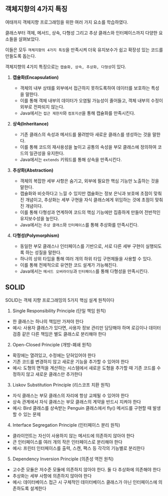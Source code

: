
## 객체지향의 4가지 특징

여태까지 객체지향 프로그래밍을 위한 여러 가지 요소를 학습하였다.

클래스부터 객체, 메서드, 상속, 다형성 그리고 추상 클래스와 인터페이스까지 다양한 요소들을 살펴보았다.

이들은 모두 `객체지향의 4가지 특징`을 만족시켜 더욱 유지보수가 쉽고 확장성 있는 코드를 만들도록 돕는다.

객체지향의 4가지 특징으로는 `캡슐화, 상속, 추상화, 다형성`이 있다.

1. **캡슐화(Encapsulation)**
    
    - 객체의 내부 상태를 외부에서 접근하지 못하도록하여 데이터를 보호하는 특성을 말한다.
    - 이를 통해 객체 내부의 데이터가 오염될 가능성이 줄어들고, 객체 내부의 수정이 외부로 전파되지 않는다.
    - Java에서는 `접근 제한자`와 `컴포지션`을 통해 캡슐화를 만족시킨다.
2. **상속(Inheritance)**
    
    - 기존 클래스의 속성과 메서드를 물려받아 새로운 클래스를 생성하는 것을 말한다.
    - 이를 통해 코드의 재사용성을 높이고 공통의 속성을 부모 클래스에 정의하여 코드의 일관성을 유지한다.
    - Java에서는 `extends` 키워드를 통해 상속을 만족시킨다.
3. **추상화(Abstraction)**
    
    - 객체의 복잡한 세부 사항은 숨기고, 외부에 필요한 핵심 기능만 노출하는 것을 말한다.
    - 캡슐화와 비슷하다고 느낄 수 있지만 캡슐화는 정보 은닉과 보호에 초점이 맞춰진 개념이고, 추상화는 세부 구현을 자식 클래스에게 위임하는 것에 초점이 맞춰진 개념이다.
    - 이를 통해 다형성과 연계하여 코드의 핵심 기능에만 집중하게 만들어 전반적인 유지보수성을 높인다.
    - Java에서는 `추상 클래스`와 `인터페이스`를 통해 추상화를 만족시킨다.
4. **다형성(Polymorphism)**
    
    - 동일한 부모 클래스나 인터페이스를 기반으로, 서로 다른 세부 구현이 실행되도록 하는 성질을 말한다.
    - 하나의 상위 타입을 통해 여러 개의 하위 타입 구현체들을 사용할 수 있다.
    - 이를 통해 전체적으로 유연한 코드 설계가 가능해진다.
    - Java에서는 `메서드 오버라이딩`과 `인터페이스`를 통해 다형성을 만족시킨다.

## SOLID

SOLID는 객체 지향 프로그래밍의 5가지 핵심 설계 원칙이다

1. Single Responsibility Principle (단일 책임 원칙)

- 한 클래스는 하나의 책임만 가져야 한다
- 예시: 사용자 클래스가 있다면, 사용자 정보 관리만 담당해야 하며 로깅이나 데이터 검증 같은 다른 책임은 별도 클래스로 분리해야 한다

2. Open-Closed Principle (개방-폐쇄 원칙)

- 확장에는 열려있고, 수정에는 닫혀있어야 한다
- 기존 코드를 변경하지 않고 새로운 기능을 추가할 수 있어야 한다
- 예시: 도형의 면적을 계산하는 시스템에서 새로운 도형을 추가할 때 기존 코드를 수정하지 않고 새로운 클래스만 추가한다

3. Liskov Substitution Principle (리스코프 치환 원칙)

- 자식 클래스는 부모 클래스의 자리에 항상 교체될 수 있어야 한다
- 상속 관계에서 자식 클래스는 부모 클래스의 계약을 반드시 지켜야 한다
- 예시: Bird 클래스를 상속받는 Penguin 클래스에서 fly() 메서드를 구현할 때 발생할 수 있는 문제

4. Interface Segregation Principle (인터페이스 분리 원칙)

- 클라이언트는 자신이 사용하지 않는 메서드에 의존하지 않아야 한다
- 큰 인터페이스를 여러 개의 작은 인터페이스로 분리해야 한다
- 예시: 프린터 인터페이스를 출력, 스캔, 팩스 등 각각의 기능별로 분리한다

5. Dependency Inversion Principle (의존성 역전 원칙)

- 고수준 모듈은 저수준 모듈에 의존하지 않아야 한다. 둘 다 추상화에 의존해야 한다
- 추상화는 세부 사항에 의존하지 않아야 한다
- 예시: 데이터베이스 접근 시 구체적인 데이터베이스 클래스가 아닌 인터페이스에 의존하도록 설계한다